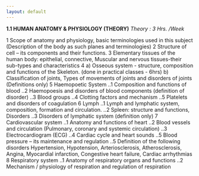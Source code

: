 ```yaml
---
layout: default
---
```


**1.1 HUMAN ANATOMY & PHYSIOLOGY (THEORY)**
*Theory : 3 Hrs. /Week*

1 Scope of anatomy and physiology, basic terminologies used in this subject
(Description of the body as such planes and terminologies)
2 Structure of cell – its components and their functions.
3 Elementary tissues of the human body: epithelial, connective, Muscular and
nervous tissues-their sub-types and characteristics
4 a) Osseous system - structure, composition and functions of the
 Skeleton. (done in practical classes - 6hrs)
b) Classification of joints, Types of movements of joints and disorders of joints
 (Definitions only)
5 Haemopoetic System
..1 Composition and functions of blood
..2 Haemopoesis and disorders of blood components (definition of disorder)
..3 Blood groups
..4 Clotting factors and mechanism
..5 Platelets and disorders of coagulation
6 Lymph
..1 Lymph and lymphatic system, composition, formation and circulation.
..2 Spleen: structure and functions, Disorders
..3 Disorders of lymphatic system (definition only)
7 Cardiovascular system
..1 Anatomy and functions of heart
..2 Blood vessels and circulation (Pulmonary, coronary and systemic circulation)
..3 Electrocardiogram (ECG)
..4 Cardiac cycle and heart sounds
..5 Blood pressure – its maintenance and regulation
..5 Definition of the following disorders
Hypertension, Hypotension, Arteriosclerosis, Atherosclerosis, Angina,
Myocardial infarction, Congestive heart failure, Cardiac arrhythmias
8 Respiratory system
..1 Anatomy of respiratory organs and functions
..2 Mechanism / physiology of respiration and regulation of respiration